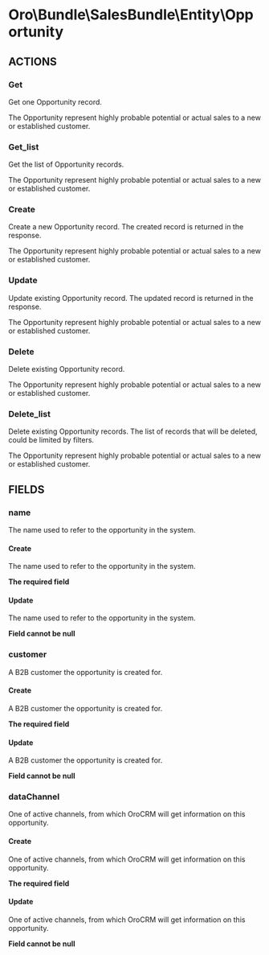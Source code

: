 # Oro\Bundle\SalesBundle\Entity\Opportunity

## ACTIONS

### Get

Get one Opportunity record.

The Opportunity represent highly probable potential or actual sales to a new or established customer.

### Get_list

Get the list of Opportunity records.

The Opportunity represent highly probable potential or actual sales to a new or established customer.

### Create

Create a new Opportunity record.
The created record is returned in the response.

The Opportunity represent highly probable potential or actual sales to a new or established customer.

### Update

Update existing Opportunity record.
The updated record is returned in the response.

The Opportunity represent highly probable potential or actual sales to a new or established customer.

### Delete

Delete existing Opportunity record.

The Opportunity represent highly probable potential or actual sales to a new or established customer.

### Delete_list

Delete existing Opportunity records.
The list of records that will be deleted, could be limited by filters.

The Opportunity represent highly probable potential or actual sales to a new or established customer.

## FIELDS

### name

The name used to refer to the opportunity in the system.

#### Create

The name used to refer to the opportunity in the system.

**The required field**

#### Update

The name used to refer to the opportunity in the system.

**Field cannot be null**

### customer

A B2B customer the opportunity is created for.

#### Create

A B2B customer the opportunity is created for.

**The required field**

#### Update

A B2B customer the opportunity is created for.

**Field cannot be null**

### dataChannel

One of active channels, from which OroCRM will get information on this opportunity.
 
#### Create

One of active channels, from which OroCRM will get information on this opportunity.

**The required field**

#### Update

One of active channels, from which OroCRM will get information on this opportunity.

**Field cannot be null**

